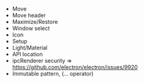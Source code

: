 - Move
- Move header
- Maximize/Restore
- Window select
- Icon
- Setup
- Light/Material
- API location
- ipcRenderer security => https://github.com/electron/electron/issues/9920
- Immutable pattern, (... operator)